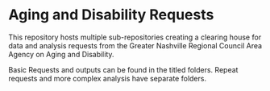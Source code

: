 # **Aging and Disability Requests**

This repository hosts multiple sub-repositories creating a clearing house for data and analysis requests from the Greater Nashville Regional Council Area Agency on Aging and Disability.  

Basic Requests and outputs can be found in the titled folders. Repeat requests and more complex analysis have separate folders.